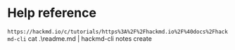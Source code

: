 # Help reference
`https://hackmd.io/c/tutorials/https%3A%2F%2Fhackmd.io%2F%40docs%2Fhackmd-cli`
cat .\readme.md | hackmd-cli notes create
